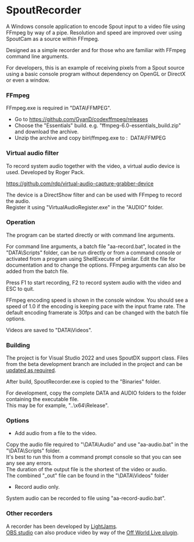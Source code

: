 # SpoutRecorder

A Windows console application to encode Spout input to a video file using FFmpeg by way of a pipe.
Resolution and speed are improved over using SpoutCam as a source within FFmpeg.

Designed as a simple recorder and for those who are familiar with FFmpeg command line arguments.

For developers, this is an example of receiving pixels from a Spout source using a basic console program without dependency on OpenGL or DirectX or even a window.

### FFmpeg

FFmpeg.exe is required in "DATA\FFMPEG".

* Go to https://github.com/GyanD/codexffmpeg/releases
* Choose the "Essentials" build. e.g. "ffmpeg-6.0-essentials_build.zip" and download the archive.
* Unzip the archive and copy bin\ffmpeg.exe to : &nbsp;DATA\FFMPEG

### Virtual audio filter

To record system audio together with the video, a virtual audio device is used.
Developed by Roger Pack.

https://github.com/rdp/virtual-audio-capture-grabber-device

The device is a DirectShow filter and can be used with FFmpeg to record the audio.\
Register it using "VirtualAudioRegister.exe" in the "AUDIO" folder.

### Operation

The program can be started directly or with command line arguments.

For command line arguments, a batch file "aa-record.bat", located in the "DATA\Scripts" folder, can be
run directly or from a command console or activated from a program using ShellExecute of similar.
Edit the file for documentation and to change the options. FFmpeg arguments can also be added from the batch file.

Press F1 to start recording, F2 to record system audio with the video and ESC to quit.

FFmpeg encoding speed is shown in the console window. You should see a speed of 1.0 if the encoding
is keeping pace with the input frame rate. The default encoding framerate
is 30fps and can be changed with the batch file options.

Videos are saved to "DATA\Videos". 

### Building

The project is for Visual Studio 2022 and uses SpoutDX support class. Files from the beta development branch
are included in the project and can be [updated as required](https://github.com/leadedge/Spout2).

After build, SpoutRecorder.exe is copied to the "Binaries" folder.

For development, copy the complete DATA and AUDIO folders to the folder containing the executable file.\
This may be for example, "..\x64\Release".

### Options

* Add audio from a file to the video.

Copy the audio file required to "\DATA\Audio" and use "aa-audio.bat" in the "\DATA\Scripts" folder.\
It's best to run this from a command prompt console so that you can see any see any errors.\
The duration of the output file is the shortest of the video or audio.\
The combined "_out" file can be found in the "\DATA\Videos" folder

* Record audio only.

System audio can be recorded to file using "aa-record-audio.bat".

### Other recorders

A recorder has been developed by [LightJams](https://www.lightjams.com/spout-recorder.html).\
[OBS studio](https://obsproject.com/) can also produce video by way of the [Off World Live plugin](https://github.com/Off-World-Live/obs-spout2-plugin).
